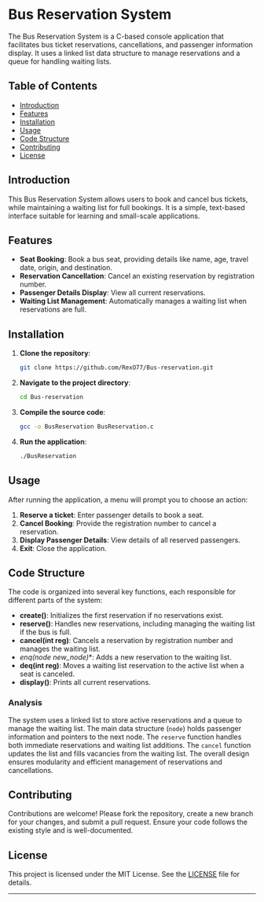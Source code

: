# Bus Reservation System

The Bus Reservation System is a C-based console application that facilitates bus ticket reservations, cancellations, and passenger information display. It uses a linked list data structure to manage reservations and a queue for handling waiting lists.

## Table of Contents
- [Introduction](#introduction)
- [Features](#features)
- [Installation](#installation)
- [Usage](#usage)
- [Code Structure](#code-structure)
- [Contributing](#contributing)
- [License](#license)

## Introduction
This Bus Reservation System allows users to book and cancel bus tickets, while maintaining a waiting list for full bookings. It is a simple, text-based interface suitable for learning and small-scale applications.

## Features
- **Seat Booking**: Book a bus seat, providing details like name, age, travel date, origin, and destination.
- **Reservation Cancellation**: Cancel an existing reservation by registration number.
- **Passenger Details Display**: View all current reservations.
- **Waiting List Management**: Automatically manages a waiting list when reservations are full.

## Installation
1. **Clone the repository**:
   ```bash
   git clone https://github.com/RexO77/Bus-reservation.git
   ```
2. **Navigate to the project directory**:
   ```bash
   cd Bus-reservation
   ```
3. **Compile the source code**:
   ```bash
   gcc -o BusReservation BusReservation.c
   ```
4. **Run the application**:
   ```bash
   ./BusReservation
   ```

## Usage
After running the application, a menu will prompt you to choose an action:
1. **Reserve a ticket**: Enter passenger details to book a seat.
2. **Cancel Booking**: Provide the registration number to cancel a reservation.
3. **Display Passenger Details**: View details of all reserved passengers.
4. **Exit**: Close the application.

## Code Structure
The code is organized into several key functions, each responsible for different parts of the system:

- **create()**: Initializes the first reservation if no reservations exist.
- **reserve()**: Handles new reservations, including managing the waiting list if the bus is full.
- **cancel(int reg)**: Cancels a reservation by registration number and manages the waiting list.
- **enq(node* new_node)**: Adds a new reservation to the waiting list.
- **deq(int reg)**: Moves a waiting list reservation to the active list when a seat is canceled.
- **display()**: Prints all current reservations.

### Analysis
The system uses a linked list to store active reservations and a queue to manage the waiting list. The main data structure (`node`) holds passenger information and pointers to the next node. The `reserve` function handles both immediate reservations and waiting list additions. The `cancel` function updates the list and fills vacancies from the waiting list. The overall design ensures modularity and efficient management of reservations and cancellations.

## Contributing
Contributions are welcome! Please fork the repository, create a new branch for your changes, and submit a pull request. Ensure your code follows the existing style and is well-documented.

## License
This project is licensed under the MIT License. See the [LICENSE](LICENSE) file for details.

---

